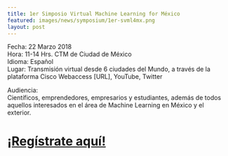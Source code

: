```yaml
---
title: 1er Simposio Virtual Machine Learning for México
featured: images/news/symposium/1er-svml4mx.png
layout: post
---
```



Fecha: 22 Marzo 2018   
Hora:	11-14 Hrs. CTM de Ciudad de México  
Idioma: Español   
Lugar: Transmisión virtual desde 6 ciudades del Mundo, a través de la plataforma Cisco Webaccess [URL], YouTube, Twitter  


Audiencia:     
Científicos, emprendedores, empresarios y estudiantes, además de todos aquellos interesados en el área de Machine Learning en México y el exterior.



# [¡Regístrate aquí!](https://www.eventbrite.com/e/1er-simposio-virtual-machine-learning-for-mexico-tickets-42839438915?aff=esfb&utm-source=fb&utm-term=listing&utm-campaign=social&utm-medium=discovery&utm-content=attendeeshare)
